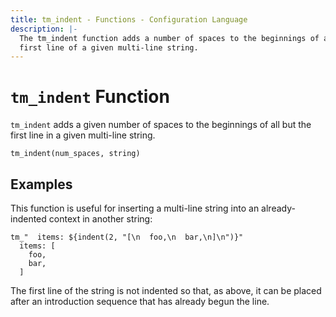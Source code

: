 ```yaml
---
title: tm_indent - Functions - Configuration Language
description: |-
  The tm_indent function adds a number of spaces to the beginnings of all but the
  first line of a given multi-line string.
---
```


# `tm_indent` Function

`tm_indent` adds a given number of spaces to the beginnings of all but the first
line in a given multi-line string.

```hcl
tm_indent(num_spaces, string)
```

## Examples

This function is useful for inserting a multi-line string into an
already-indented context in another string:

```
tm_"  items: ${indent(2, "[\n  foo,\n  bar,\n]\n")}"
  items: [
    foo,
    bar,
  ]
```

The first line of the string is not indented so that, as above, it can be
placed after an introduction sequence that has already begun the line.
